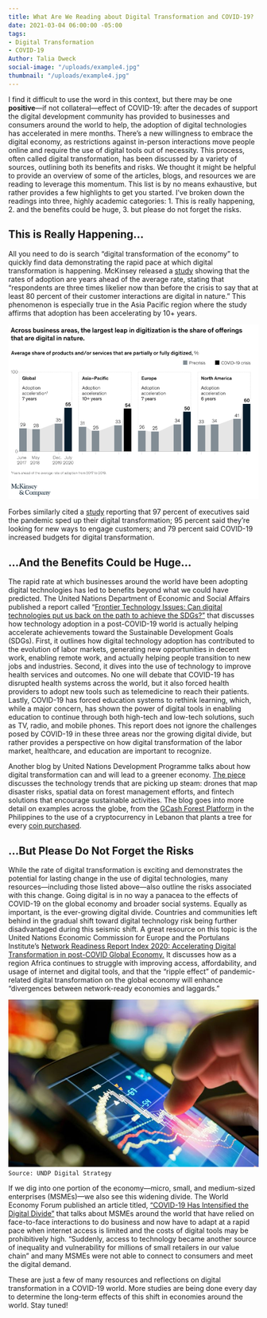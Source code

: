 ```yaml
---
title: What Are We Reading about Digital Transformation and COVID-19?
date: 2021-03-04 06:00:00 -05:00
tags:
- Digital Transformation
- COVID-19
Author: Talia Dweck
social-image: "/uploads/example4.jpg"
thumbnail: "/uploads/example4.jpg"
---
```


I find it difficult to use the word in this context, but there may be one **positive**—if not collateral—effect of COVID-19: after the decades of support the digital development community has provided to businesses and consumers around the world to help, the adoption of digital technologies has accelerated in mere months. There’s a new willingness to embrace the digital economy, as restrictions against in-person interactions move people online and require the use of digital tools out of necessity. This process, often called digital transformation, has been discussed by a variety of sources, outlining both its benefits and risks. We thought it might be helpful to provide an overview of some of the articles, blogs, and resources we are reading to leverage this momentum. This list is by no means exhaustive, but rather provides a few highlights to get you started. I’ve broken down the readings into three, highly academic categories: 1. This is really happening, 2. and the benefits could be huge, 3. but please do not forget the risks.

<!--more-->

## This is Really Happening…

All you need to do is search “digital transformation of the economy” to quickly find data demonstrating the rapid pace at which digital transformation is happening. McKinsey released a [study](https://www.mckinsey.com/business-functions/strategy-and-corporate-finance/our-insights/how-covid-19-has-pushed-companies-over-the-technology-tippinghttps:/www.mckinsey.com/business-functions/strategy-and-corporate-finance/our-insights/how-covid-19-has-pushed-companies-over-the-technology-tipping-point-and-transformed-business-forever-point-and-transformed-business-forever) showing that the rates of adoption are years ahead of the average rate, stating that “respondents are three times likelier now than before the crisis to say that at least 80 percent of their customer interactions are digital in nature.” This phenomenon is especially true in the Asia Pacific region where the study affirms that adoption has been accelerating by 10\+ years.

![mck pic.png](/uploads/mck%20pic.png)

Forbes similarly cited a [study](https://www.forbes.com/sites/johnkoetsier/2020/09/10/97-of-executives-say-covid-19-sped-up-digital-transformation/?sh=36b77e0a4799) reporting that 97 percent of executives said the pandemic sped up their digital transformation; 95 percent said they’re looking for new ways to engage customers; and 79 percent said COVID-19 increased budgets for digital transformation.

## ...And the Benefits Could be Huge…

The rapid rate at which businesses around the world have been adopting digital technologies has led to benefits beyond what we could have predicted. The United Nations Department of Economic and Social Affairs published a report called “[Frontier Technology Issues: Can digital technologies put us back on the path to achieve the SDGs?”](https://www.un.org/development/desa/dpad/publication/frontier-technology-issues-can-digital-technologies-put-us-back-on-the-path-to-achieve-the-sdgs/) that discusses how technology adoption in a post-COVID-19 world is actually helping accelerate achievements toward the Sustainable Development Goals (SDGs). First, it outlines how digital technology adoption has contributed to the evolution of labor markets, generating new opportunities in decent work, enabling remote work, and actually helping people transition to new jobs and industries. Second, it dives into the use of technology to improve health services and outcomes. No one will debate that COVID-19 has disrupted health systems across the world, but it also forced health providers to adopt new tools such as telemedicine to reach their patients. Lastly, COVID-19 has forced education systems to rethink learning, which, while a major concern, has shown the power of digital tools in enabling education to continue through both high-tech and low-tech solutions, such as TV, radio, and mobile phones. This report does not ignore the challenges posed by COVID-19 in these three areas nor the growing digital divide, but rather provides a perspective on how digital transformation of the labor market, healthcare, and education are important to recognize.

Another blog by United Nations Development Programme talks about how digital transformation can and will lead to a greener economy. [The piece](https://www.undp.org/content/undp/en/home/blog/2020/how-covid-19-has-sped-up-digital-transformation.html) discusses the technology trends that are picking up steam: drones that map disaster risks, spatial data on forest management efforts, and fintech solutions that encourage sustainable activities. The blog goes into more detail on examples across the globe, from the [GCash Forest Platform](https://www.gcash.com/gforest/) in the Philippines to the use of a cryptocurrency in Lebanon that plants a tree for every [coin purchased](https://www.cedarcoin.org/about-us).

## …But Please Do Not Forget the Risks

While the rate of digital transformation is exciting and demonstrates the potential for lasting change in the use of digital technologies, many resources—including those listed above—also outline the risks associated with this change. Going digital is in no way a panacea to the effects of COVID-19 on the global economy and broader social systems. Equally as important, is the ever-growing digital divide. Countries and communities left behind in the gradual shift toward digital technology risk being further disadvantaged during this seismic shift. A great resource on this topic is the United Nations Economic Commission for Europe and the Portulans Institute’s [Network Readiness Report Index 2020: Accelerating Digital Transformation in post-COVID Global Economy.](https://networkreadinessindex.org/wp-content/uploads/2020/11/NRI-2020-V8_28-11-2020.pdf) It discusses how as a region Africa continues to struggle with improving access, affordability, and usage of internet and digital tools, and that the “ripple effect” of pandemic-related digital transformation on the global economy will enhance “divergences between network-ready economies and laggards.”

![example4.jpg](/uploads/example4.jpg)`Source: UNDP Digital Strategy`

If we dig into one portion of the economy—micro, small, and medium-sized enterprises (MSMEs)—we also see this widening divide. The World Economy Forum published an article titled, [“COVID-19 Has Intensified the Digital Divide”](https://www.weforum.org/agenda/2020/09/covid-19-has-intensified-the-digital-divide/) that talks about MSMEs around the world that have relied on face-to-face interactions to do business and now have to adapt at a rapid pace when internet access is limited and the costs of digital tools may be prohibitively high. “Suddenly, access to technology became another source of inequality and vulnerability for millions of small retailers in our value chain” and many MSMEs were not able to connect to consumers and meet the digital demand.

These are just a few of many resources and reflections on digital transformation in a COVID-19 world. More studies are being done every day to determine the long-term effects of this shift in economies around the world. Stay tuned!